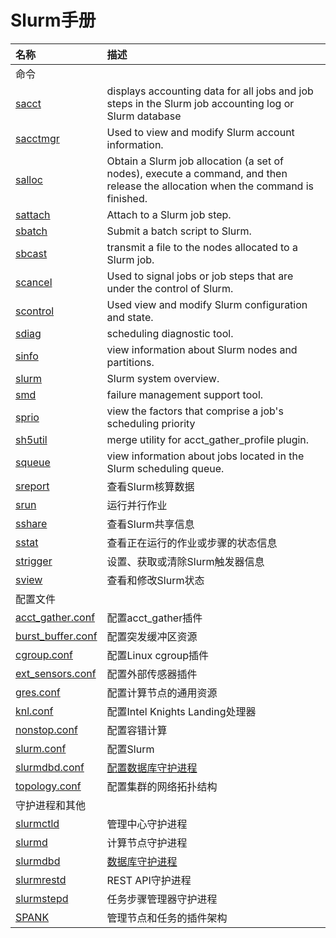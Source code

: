 # Slurm手册

 名称                                                                  | 描述
:----------------------------------------------------------------------|:---------------------------------------------------------------------------------------------------------------------------------
 命令                                                                  |
 [sacct](https://slurm.schedmd.com/sacct.html)                         | displays accounting data for all jobs and job steps in the Slurm job accounting log or Slurm database
 [sacctmgr](https://slurm.schedmd.com/sacctmgr.html)                   | Used to view and modify Slurm account information.
 [salloc](https://slurm.schedmd.com/salloc.html)                       | Obtain a Slurm job allocation (a set of nodes), execute a command, and then release the allocation when the command is finished.
 [sattach](https://slurm.schedmd.com/sattach.html)                     | Attach to a Slurm job step.
 [sbatch](https://slurm.schedmd.com/sbatch.html)                       | Submit a batch script to Slurm.
 [sbcast](https://slurm.schedmd.com/sbcast.html)                       | transmit a file to the nodes allocated to a Slurm job.
 [scancel](https://slurm.schedmd.com/scancel.html)                     | Used to signal jobs or job steps that are under the control of Slurm.
 [scontrol](https://slurm.schedmd.com/scontrol.html)                   | Used view and modify Slurm configuration and state.
 [sdiag](https://slurm.schedmd.com/sdiag.html)                         | scheduling diagnostic tool.
 [sinfo](https://slurm.schedmd.com/sinfo.html)                         | view information about Slurm nodes and partitions.
 [slurm](https://slurm.schedmd.com/slurm.html)                         | Slurm system overview.
 [smd](https://slurm.schedmd.com/smd.html)                             | failure management support tool.
 [sprio](https://slurm.schedmd.com/sprio.html)                         | view the factors that comprise a job's scheduling priority
 [sh5util](https://slurm.schedmd.com/sh5util.html)                     | merge utility for acct_gather_profile plugin.
 [squeue](https://slurm.schedmd.com/squeue.html)                       | view information about jobs located in the Slurm scheduling queue.
 [sreport](https://slurm.schedmd.com/sreport.html)                     | 查看Slurm核算数据
 [srun](https://slurm.schedmd.com/srun.html)                           | 运行并行作业
 [sshare](https://slurm.schedmd.com/sshare.html)                       | 查看Slurm共享信息
 [sstat](https://slurm.schedmd.com/sstat.html)                         | 查看正在运行的作业或步骤的状态信息
 [strigger](https://slurm.schedmd.com/strigger.html)                   | 设置、获取或清除Slurm触发器信息
 [sview](https://slurm.schedmd.com/sview.html)                         | 查看和修改Slurm状态
 配置文件                                                              |
 [acct_gather.conf](https://slurm.schedmd.com/acct_gather.conf.html)   | 配置acct_gather插件
 [burst_buffer.conf](https://slurm.schedmd.com/burst_buffer.conf.html) | 配置突发缓冲区资源
 [cgroup.conf](https://slurm.schedmd.com/cgroup.conf.html)             | 配置Linux cgroup插件
 [ext_sensors.conf](https://slurm.schedmd.com/ext_sensors.conf.html)   | 配置外部传感器插件
 [gres.conf](https://slurm.schedmd.com/gres.conf.html)                 | 配置计算节点的通用资源
 [knl.conf](https://slurm.schedmd.com/knl.conf.html)                   | 配置Intel Knights Landing处理器
 [nonstop.conf](https://slurm.schedmd.com/nonstop.conf.html)           | 配置容错计算
 [slurm.conf](https://slurm.schedmd.com/slurm.conf.html)               | 配置Slurm
 [slurmdbd.conf](https://slurm.schedmd.com/slurmdbd.conf.html)         | [配置数据库守护进程](configuration/slurmdbd.md)
 [topology.conf](https://slurm.schedmd.com/topology.conf.html)         | 配置集群的网络拓扑结构
 守护进程和其他                                                        |
 [slurmctld](https://slurm.schedmd.com/slurmctld.html)                 | 管理中心守护进程
 [slurmd](https://slurm.schedmd.com/slurmd.html)                       | 计算节点守护进程
 [slurmdbd](https://slurm.schedmd.com/slurmdbd.html)                   | [数据库守护进程](daemon/slurmdbd.md)
 [slurmrestd](https://slurm.schedmd.com/slurmrestd.html)               | REST API守护进程
 [slurmstepd](https://slurm.schedmd.com/slurmstepd.html)               | 任务步骤管理器守护进程
 [SPANK](https://slurm.schedmd.com/spank.html)                         | 管理节点和任务的插件架构




